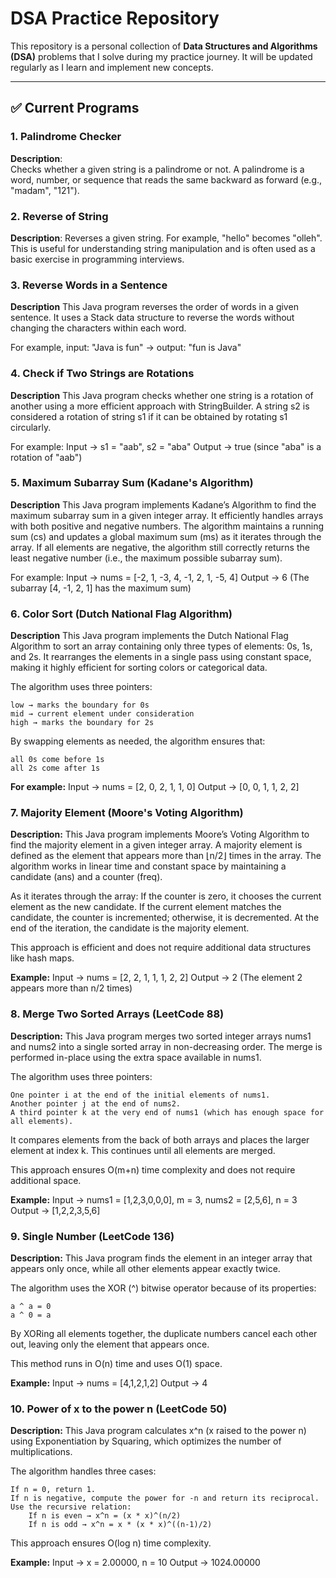 # DSA Practice Repository

This repository is a personal collection of **Data Structures and Algorithms (DSA)** problems that I solve during my practice journey. It will be updated regularly as I learn and implement new concepts.

---

## ✅ Current Programs

### 1. Palindrome Checker

**Description**:  
Checks whether a given string is a palindrome or not. A palindrome is a word, number, or sequence that reads the same backward as forward (e.g., "madam", "121").

### 2. Reverse of String

**Description**:
Reverses a given string. For example, "hello" becomes "olleh". This is useful for understanding string manipulation and is often used as a basic exercise in programming interviews.

### 3. Reverse Words in a Sentence

**Description**
This Java program reverses the order of words in a given sentence. It uses a Stack data structure to reverse the words without changing the characters within each word.

For example, input: "Java is fun" → output: "fun is Java"

### 4. Check if Two Strings are Rotations

**Description**
This Java program checks whether one string is a rotation of another using a more efficient approach with StringBuilder. A string s2 is considered a rotation of string s1 if it can be obtained by rotating s1 circularly.

For example:
Input → s1 = "aab", s2 = "aba"
Output → true (since "aba" is a rotation of "aab")

### 5. Maximum Subarray Sum (Kadane's Algorithm)

**Description**
This Java program implements Kadane’s Algorithm to find the maximum subarray sum in a given integer array. It efficiently handles arrays with both positive and negative numbers. The algorithm maintains a running sum (cs) and updates a global maximum sum (ms) as it iterates through the array.
If all elements are negative, the algorithm still correctly returns the least negative number (i.e., the maximum possible subarray sum).

For example:
Input → nums = [-2, 1, -3, 4, -1, 2, 1, -5, 4]
Output → 6 (The subarray [4, -1, 2, 1] has the maximum sum)

### 6. Color Sort (Dutch National Flag Algorithm)

**Description**
This Java program implements the Dutch National Flag Algorithm to sort an array containing only three types of elements: 0s, 1s, and 2s. It rearranges the elements in a single pass using constant space, making it highly efficient for sorting colors or categorical data.

The algorithm uses three pointers:

    low → marks the boundary for 0s
    mid → current element under consideration
    high → marks the boundary for 2s

By swapping elements as needed, the algorithm ensures that:

    all 0s come before 1s
    all 2s come after 1s

**For example:**
Input → nums = [2, 0, 2, 1, 1, 0]
Output → [0, 0, 1, 1, 2, 2]

### 7. Majority Element (Moore's Voting Algorithm)

**Description:**
This Java program implements Moore’s Voting Algorithm to find the majority element in a given integer array. A majority element is defined as the element that appears more than ⌊n/2⌋ times in the array. The algorithm works in linear time and constant space by maintaining a candidate (ans) and a counter (freq).

As it iterates through the array:
    If the counter is zero, it chooses the current element as the new candidate.
    If the current element matches the candidate, the counter is incremented; otherwise, it is decremented.
    At the end of the iteration, the candidate is the majority element.

This approach is efficient and does not require additional data structures like hash maps.

**Example:**
Input → nums = [2, 2, 1, 1, 1, 2, 2]
Output → 2 (The element 2 appears more than n/2 times)

### 8. Merge Two Sorted Arrays (LeetCode 88)

**Description:**
This Java program merges two sorted integer arrays nums1 and nums2 into a single sorted array in non-decreasing order. The merge is performed in-place using the extra space available in nums1.

The algorithm uses three pointers:

    One pointer i at the end of the initial elements of nums1.
    Another pointer j at the end of nums2.
    A third pointer k at the very end of nums1 (which has enough space for all elements).

It compares elements from the back of both arrays and places the larger element at index k. This continues until all elements are merged.

This approach ensures O(m+n) time complexity and does not require additional space.

**Example:**
Input → nums1 = [1,2,3,0,0,0], m = 3, nums2 = [2,5,6], n = 3
Output → [1,2,2,3,5,6]


### 9. Single Number (LeetCode 136)

**Description:**
This Java program finds the element in an integer array that appears only once, while all other elements appear exactly twice.

The algorithm uses the XOR (^) bitwise operator because of its properties:

    a ^ a = 0
    a ^ 0 = a

By XORing all elements together, the duplicate numbers cancel each other out, leaving only the element that appears once.

This method runs in O(n) time and uses O(1) space.

**Example:**
Input → nums = [4,1,2,1,2]
Output → 4


### 10. Power of x to the power n (LeetCode 50)

**Description:**
This Java program calculates x^n (x raised to the power n) using Exponentiation by Squaring, which optimizes the number of multiplications.

The algorithm handles three cases:

    If n = 0, return 1.
    If n is negative, compute the power for -n and return its reciprocal.
    Use the recursive relation:
        If n is even → x^n = (x * x)^(n/2)
        If n is odd → x^n = x * (x * x)^((n-1)/2)

This approach ensures O(log n) time complexity.

**Example:**
Input → x = 2.00000, n = 10
Output → 1024.00000